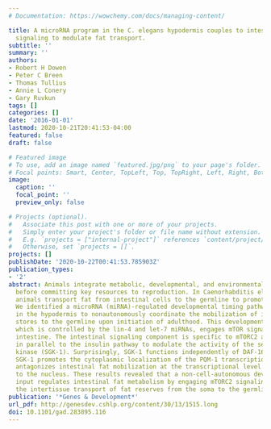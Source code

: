 ```yaml
---
# Documentation: https://wowchemy.com/docs/managing-content/

title: A microRNA program in the C. elegans hypodermis couples to intestinal mTORC2/PQM-1
  signaling to modulate fat transport.
subtitle: ''
summary: ''
authors:
- Robert H Dowen
- Peter C Breen
- Thomas Tullius
- Annie L Conery
- Gary Ruvkun
tags: []
categories: []
date: '2016-01-01'
lastmod: 2020-10-21T20:41:53-04:00
featured: false
draft: false

# Featured image
# To use, add an image named `featured.jpg/png` to your page's folder.
# Focal points: Smart, Center, TopLeft, Top, TopRight, Left, Right, BottomLeft, Bottom, BottomRight.
image:
  caption: ''
  focal_point: ''
  preview_only: false

# Projects (optional).
#   Associate this post with one or more of your projects.
#   Simply enter your project's folder or file name without extension.
#   E.g. `projects = ["internal-project"]` references `content/project/deep-learning/index.md`.
#   Otherwise, set `projects = []`.
projects: []
publishDate: '2020-10-22T00:41:53.785903Z'
publication_types:
- '2'
abstract: Animals integrate metabolic, developmental, and environmental information
  before committing key resources to reproduction. In Caenorhabditis elegans, adult
  animals transport fat from intestinal cells to the germline to promote reproduction.
  We identified a microRNA (miRNA)-regulated developmental timing pathway that functions
  in the hypodermis to nonautonomously coordinate the mobilization of intestinal fat
  stores to the germline upon initiation of adulthood. This developmental timing pathway,
  which is controlled by the lin-4 and let-7 miRNAs, engages mTOR signaling in the
  intestine. The intestinal signaling component is specific to mTORC2 and functions
  in parallel to the insulin pathway to modulate the activity of the serum/glucocorticoid-regulated
  kinase (SGK-1). Surprisingly, SGK-1 functions independently of DAF-16/FoxO; instead,
  SGK-1 promotes the cytoplasmic localization of the PQM-1 transcription factor, which
  antagonizes intestinal fat mobilization at the transcriptional level when localized
  to the nucleus. These results revealed that a non-cell-autonomous developmental
  input regulates intestinal fat metabolism by engaging mTORC2 signaling to promote
  the intertissue transport of fat reserves from the soma to the germline.
publication: '*Genes & Development*'
url_pdf: http://genesdev.cshlp.org/content/30/13/1515.long
doi: 10.1101/gad.283895.116
---
```

